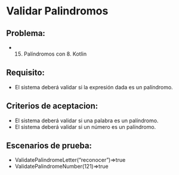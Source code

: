 # Validar Palindromos

## Problema: 
- 15. Palíndromos con 8. Kotlin

## Requisito: 
- El sistema deberá validar si la expresión dada es un palíndromo.

## Criterios de aceptacion:
-	El sistema deberá validar si una palabra es un palíndromo.
-	El sistema deberá validar si un número es un palíndromo.

## Escenarios de prueba:
-	ValidatePalindromeLetter(“reconocer”)=>true
-	ValidatePalindromeNumber(121)=>true

